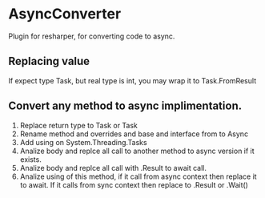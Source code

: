 # AsyncConverter
Plugin for resharper, for converting code to async.

## Replacing value
If expect type Task<int>, but real type is int, you may wrap it to Task.FromResult

## Convert any method to async implimentation.
1. Replace return type to Task or Task<T>
2. Rename method and overrides and base and interface from <MethodName> to <MethodName>Async
3. Add using on System.Threading.Tasks
4. Analize body and replce all call to another method to async version if it exists.
5. Analize body and replce all call with .Result to await call.
6. Analize using of this method, if it call from async context then replace it to await. If it calls from sync context then replace to .Result or .Wait()
